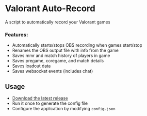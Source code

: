 # Valorant Auto-Record

A script to automatically record your Valorant games

### Features:

 - Automatically starts/stops OBS recording when games start/stop
 - Renames the OBS output file with info from the game
 - Saves mmr and match history of players in game
 - Saves pregame, coregame, and match details
 - Saves loadout data
 - Saves websocket events (includes chat)

## Usage

 - [Download the latest release](../../releases/latest/download/Valorant-AutoRecord.exe)
 - Run it once to generate the config file
 - Configure the application by modifying `config.json`

